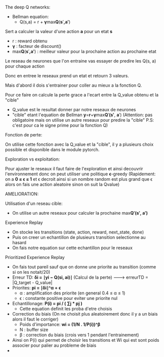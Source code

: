 The deep Q networks:

- Bellman equation:
  - Q(s,a) = r + **γ**max**Q**(**s**′**,**a**′**)

Sert a calculer la valeur d'une action **a** pour un etat **s**

- r : reward obtenu
- **γ** : facteur de discount()
- max**Q**(**s**′**,**a**′**) : meilleur valeur pour la prochaine action au prochaine etat

Le reseau de neurones que l'on entraine vas essayer de predire les Q(s, a) pour chaque action

Donc en entree le reseaux prend un etat et retourn 3 valeurs.


Mais d'abord il dois s'entrainer pour coller au mieux a la fonction Q.

Pour ce faire on calcule la perte grace a l'ecart entre la Q_value obtenu et la "cible"

- Q_value est le resultat donner par notre reseaux de neurones
- "cible" etant l'equation de Bellman **y**=**r**+**γ**max**Q**′**(**s**′**, **a**′) (Attention: pas obligatoire mais on utilise un autre reseaux pour predire la "cible" P.S: c'est pour ca le signe prime pour la fonction Q)


Fonction de perte:

On utilise cette fonction avec la Q_value et la "cible", il y a plusieurs choix possible et disponible dans le module pytorch.


Exploration vs exploitation:

Pour ajuster le reseaux il faut faire de l'exploration et ainsi decouvrir l'environnement donc on peut utiliser une politique **ϵ**-greedy (Rapidement: on a **0 ≤ ϵ ≤ 1** et ϵ decroit ainsi si un nombre random est plus grand que ϵ alors on fais une action aleatoire sinon on suit la Qvalue)





AMELIORATION:


Utilisation d'un reseau cible:

- On utilise un autre reseaux pour calculer la prochaine max**Q′(s′, a′)**

Experience Replay

- On stocke les transitions (state, action, reward, next_state, done)
- Puis on creer un echantillon de plusieurs transition selectionne au hasard
- On fais notre equation sur cette echantillon pour le reseaux

Prioritized Experience Replay

- On fais tout pareil sauf que on donne une priorite au transition (comme si on les notait/20)
- Erreur TD: **δi = ∣yi − Q(si, ai)∣** (Calcul de la perte) ---> erreurTD = |Q_target - Q_value|
- Priorites: **pi = ∣δi∣^α + ϵ**
  - α : amplification des priorite (en general 0.4 ≤ α ≤ 1)
  - ϵ : constante positive pour eviter une priorite nul
- Echantillonage: **P(i) = pi / ( ∑j * pj )**
  - Cette equation definit les proba d'etre choisis
- Correction du biais (On ne choisit plus aleatoirement donc il y a un biais alors il faut le corriger)
  - Poids d'importance: **wi = (1/N . 1/P(i))^β**
  - N : buffer size
  - β : correction du biais (crois vers 1 pendant l'entrainement)
- Ainsi on P(i) qui permet de choisir les transitions et Wi qui est sont poids associer pour palier au probleme de biais
-
